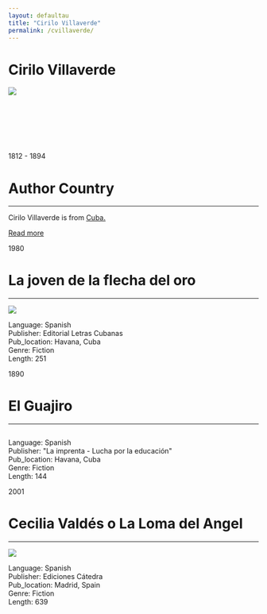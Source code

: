 ```yaml
---
layout: defaultau
title: "Cirilo Villaverde"
permalink: /cvillaverde/
---
```

<!-- partial:index.partial.html -->
<div class="content">
    <h1>Cirilo Villaverde</h1>
    <div class="quote">
        <div><img src="https://upload.wikimedia.org/wikipedia/commons/4/45/Cirilo_Villaverde.jpg" class="logo"></div>
    </div>
    <div class="timeline">
        <div style="padding-bottom:100px;"></div>
        <div class="block">
            <div class="date right"><p class="right"> 1812 - 1894 </p></div>
            <div class="dot"></div>
            <div class="left first">
            <div class="author_country">
                <h1>Author Country</h1><hr>
          <div class="aclocation">   <p>Cirilo Villaverde is from <a href="{{ site.baseurl }}/14"> Cuba.</a></p></div>
                <div class="acreadmore"><a href="https://en.wikipedia.org/wiki/Cirilo_Villaverde" target="_blank">Read more</a></div>
            </div>
            </div>
        </div>
        <div class="block">
            <div class="date left"><p class="left">1980</p></div>
            <div class="dot"></div>
            <div class="right hide">
                <h1>La joven de la flecha del oro</h1><hr>
                <p><img src="https://books.google.dm/books/content?id=PpECAAAAYAAJ&pg=PA3&img=1&zoom=3&hl=en&sig=ACfU3U3aIDZdZRvEY2dBww7Q2qQS-x0skw&w=1025.jpg"></p>
                <p>
                Language: Spanish<br/>
                Publisher: Editorial Letras Cubanas<br/>
                Pub_location: Havana, Cuba<br/>
                Genre: Fiction<br/>
                Length: 251</p>
            </div>
        </div>
        <div class="block">
            <div class="date right"><p class="right">1890</p></div>
            <div class="dot"></div>
            <div class="left hide">
                <h1>El Guajiro</h1><hr>
                <p><img src=""></p>
                <p>Language: Spanish<br/>
                Publisher: "La imprenta - Lucha por la educación"<br/>
                Pub_location: Havana, Cuba<br/>
                Genre: Fiction<br/>
                Length: 144</p>
            </div>
        </div>
        <div class="block">
            <div class="date left"><p class="left">2001</p></div>
            <div class="dot"></div>
            <div class="right hide">
                <h1>Cecilia Valdés o La Loma del Angel</h1><hr>
                <p><img src="https://m.media-amazon.com/images/I/51UHGZ+oOdL.jpg"></p>
                <p>Language: Spanish<br/>
                Publisher: Ediciones Cátedra<br/>
                Pub_location: Madrid, Spain<br/>
                Genre: Fiction<br/>
                Length: 639</p>
            </div>
        </div>
</div>
  <!-- partial -->
<script src='https://cdnjs.cloudflare.com/ajax/libs/jquery/3.1.1/jquery.min.js'></script><script  src="{{ site.baseurl }}/assets/js/authorscript.js"></script>

